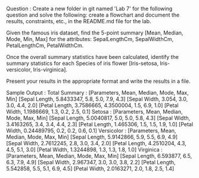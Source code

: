 Question : 
Create a new folder in git named 'Lab 7' for the following question and solve the following: create a flowchart and document the results, constraints, etc., in the README.md file for the lab.

Given the famous iris dataset, find the 5-point summary [Mean, Median, Mode, Min, Max] for the attributes: SepalLengthCm, SepalWidthCm, PetalLengthCm, PetalWidthCm.

Once the overall summary statistics have been calculated, identify the summary statistics for each Species of iris flower [Iris-setosa, Iris-versicolor, Iris-virginica].

Present your results in the appropriate format and write the results in a file.

Sample Output : 
Total Summary :
[Parameters, Mean, Median, Mode, Max, Min]
[Sepal Length, 5.8433347, 5.8, 5.0, 7.9, 4.3]
[Sepal Width, 3.054, 3.0, 3.0, 4.4, 2.0]
[Petal Length, 3.7586665, 4.3500004, 1.5, 6.9, 1.0]
[Petal Width, 1.1986669, 1.3, 0.2, 2.5, 0.1]
Setosa :
[Parameters, Mean, Median, Mode, Max, Min]
[Sepal Length, 5.0040817, 5.0, 5.0, 5.8, 4.3]
[Sepal Width, 3.4163265, 3.4, 3.4, 4.4, 2.3]
[Petal Length, 1.465306, 1.5, 1.5, 1.9, 1.0]
[Petal Width, 0.24489795, 0.2, 0.2, 0.6, 0.1]
Versicolor :
[Parameters, Mean, Median, Mode, Max, Min]
[Sepal Length, 5.9142866, 5.9, 5.5, 6.9, 4.9]
[Sepal Width, 2.7612245, 2.8, 3.0, 3.4, 2.0]
[Petal Length, 4.2510204, 4.3, 4.5, 5.1, 3.0]
[Petal Width, 1.3244898, 1.3, 1.3, 1.8, 1.0]
Virginica : 
[Parameters, Mean, Median, Mode, Max, Min]
[Sepal Length, 6.593877, 6.5, 6.3, 7.9, 4.9]
[Sepal Width, 2.967347, 3.0, 3.0, 3.8, 2.2]
[Petal Length, 5.542858, 5.5, 5.1, 6.9, 4.5]
[Petal Width, 2.0163271, 2.0, 1.8, 2.5, 1.4]